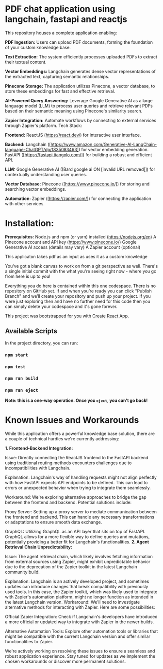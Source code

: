 # PDF chat application using langchain, fastapi and reactjs
This repository houses a complete application enabling:

 **PDF Ingestion:** Users can upload PDF documents, forming the foundation of your custom knowledge base.

 
**Text Extraction:** The system efficiently processes uploaded PDFs to extract their textual content.



**Vector Embeddings:** Langchain generates dense vector representations of the extracted text, capturing semantic relationships.


**Pinecone Storage:** The application utilizes Pinecone, a vector database, to store these embeddings for fast and effective retrieval.

**AI-Powered Query Answering:** Leverage Google Generative AI as a large language model (LLM) to process user queries and retrieve relevant PDFs based on their semantic meaning using Pinecone's similarity search.


**Zapier Integration:** Automate workflows by connecting to external services through Zapier's platform.
Tech Stack:

**Frontend:** ReactJS (https://react.dev/) for interactive user interface.


**Backend:**
Langchain ([https://www.amazon.com/Generative-AI-LangChain-language-ChatGPT/dp/1835083463]) for vector embedding generation.
FastAPI ([https://fastapi.tiangolo.com/]) for building a robust and efficient API.


**LLM:** Google Generative AI ([Bard google ai ON [invalid URL removed]]) for contextually understanding user queries.


**Vector Database:** Pinecone ([https://www.pinecone.io/]) for storing and searching vector embeddings.


**Automation:** Zapier ([https://zapier.com/]) for connecting the application with other services.

# Installation:

**Prerequisites:**
Node.js and npm (or yarn) installed (https://nodejs.org/en)
A Pinecone account and API key (https://www.pinecone.io/)
Google Generative AI access (details may vary)
A Zapier account (optional)


This applicaton takes pdf as an input as uses it as a custom knowledge 

You've got a blank canvas to work on from a git perspective as well. There's a single initial commit with the what you're seeing right now - where you go from here is up to you!

Everything you do here is contained within this one codespace. There is no repository on GitHub yet. If and when you’re ready you can click "Publish Branch" and we’ll create your repository and push up your project. If you were just exploring then and have no further need for this code then you can simply delete your codespace and it's gone forever.

This project was bootstrapped for you with [Create React App](https://github.com/facebook/create-react-app).

## Available Scripts

In the project directory, you can run:

### `npm start`

### `npm test`

### `npm run build`

### `npm run eject`

**Note: this is a one-way operation. Once you `eject`, you can't go back!**

# Known Issues and Workarounds
While this application offers a powerful knowledge base solution, there are a couple of technical hurdles we're currently addressing:

 **1. Frontend-Backend Integration:**

Issue: Directly connecting the ReactJS frontend to the FastAPI backend using traditional routing methods encounters challenges due to incompatibilities with Langchain.


Explanation: Langchain's way of handling requests might not align perfectly with how FastAPI expects API endpoints to be defined. This can lead to errors or unexpected behavior when trying to integrate them seamlessly.


Workaround: We're exploring alternative approaches to bridge the gap between the frontend and backend. Potential solutions include:


Proxy Server: Setting up a proxy server to mediate communication between the frontend and backend. This can handle any necessary transformations or adaptations to ensure smooth data exchange.

GraphQL: Utilizing GraphQL as an API layer that sits on top of FastAPI. GraphQL allows for a more flexible way to define queries and mutations, potentially providing a better fit for Langchain's functionalities.
**2. Agent Retrieval Chain Unpredictability:**


Issue: The agent retrieval chain, which likely involves fetching information from external sources using Zapier, might exhibit unpredictable behavior due to the deprecation of the Zapier toolkit in the latest Langchain community build.


Explanation: Langchain is an actively developed project, and sometimes updates can introduce changes that break compatibility with previously used tools. In this case, the Zapier toolkit, which was likely used to integrate with Zapier's automation platform, might no longer function as intended in the latest Langchain version.
Workaround: We'll need to investigate alternative methods for interacting with Zapier. Here are some possibilities:


Official Zapier Integration: Check if Langchain's developers have introduced a more official or updated way to integrate with Zapier in the newer builds.

Alternative Automation Tools: Explore other automation tools or libraries that might be compatible with the current Langchain version and offer similar functionalities to Zapier.

We're actively working on resolving these issues to ensure a seamless and robust application experience. Stay tuned for updates as we implement the chosen workarounds or discover more permanent solutions.
